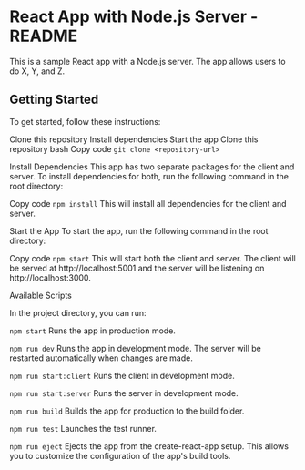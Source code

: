 # React App with Node.js Server - README

This is a sample React app with a Node.js server. The app allows users to do X, Y, and Z.

## Getting Started

To get started, follow these instructions:

Clone this repository
Install dependencies
Start the app
Clone this repository
bash
Copy code
`git clone <repository-url>`

Install Dependencies
This app has two separate packages for the client and server. To install dependencies for both, run the following command in the root directory:

Copy code
`npm install`
This will install all dependencies for the client and server.

Start the App
To start the app, run the following command in the root directory:

Copy code
`npm start`
This will start both the client and server. The client will be served at http://localhost:5001 and the server will be listening on http://localhost:3000.

Available Scripts

In the project directory, you can run:

`npm start`
Runs the app in production mode.

`npm run dev`
Runs the app in development mode. The server will be restarted automatically when changes are made.

`npm run start:client`
Runs the client in development mode.

`npm run start:server`
Runs the server in development mode.

`npm run build`
Builds the app for production to the build folder.

`npm run test`
Launches the test runner.

`npm run eject`
Ejects the app from the create-react-app setup. This allows you to customize the configuration of the app's build tools.
